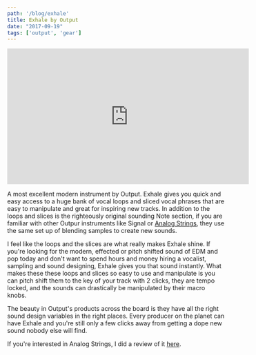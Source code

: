 ```yaml
---
path: '/blog/exhale'
title: Exhale by Output
date: "2017-09-19"
tags: ['output', 'gear']
---
```

<!-- TODO: Fix Link at bottom -->
<p style="text-align: center;"><iframe src="https://www.youtube.com/embed/gu18sGiSR7Y" width="560" height="315" frameborder="0" allowfullscreen="allowfullscreen"></iframe></p>
A most excellent modern instrument by Output. Exhale gives you quick and easy access to a huge bank of vocal loops and sliced vocal phrases that are easy to manipulate and great for inspiring new tracks. In addition to the loops and slices is the righteously original sounding Note section, if you are familiar with other Outpur instruments like Signal or <a href="https://www.midisequencing.com/analog-strings-by-output/">Analog Strings</a>, they use the same set up of blending samples to create new sounds.

I feel like the loops and the slices are what really makes Exhale shine. If you're looking for the modern, effected or pitch shifted sound of EDM and pop today and don't want to spend hours and money hiring a vocalist, sampling and sound designing, Exhale gives you that sound instantly. What makes these these loops and slices so easy to use and manipulate is you can pitch shift them to the key of your track with 2 clicks, they are tempo locked, and the sounds can drastically be manipulated by their macro knobs.

The beauty in Output's products across the board is they have all the right sound design variables in the right places. Every producer on the planet can have Exhale and you're still only a few clicks away from getting a dope new sound nobody else will find.

If you're interested in Analog Strings, I did a review of it <a href="https://www.midisequencing.com/analog-strings-by-output/">here</a>.